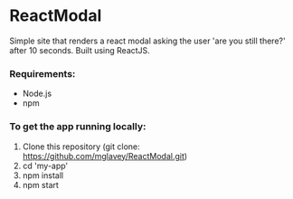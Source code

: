 # ReactModal
Simple site that renders a react modal asking the user 'are you still there?' after 10 seconds. Built using ReactJS.

### Requirements:
* Node.js
* npm

### To get the app running locally:
1. Clone this repository (git clone: https://github.com/mglavey/ReactModal.git)
2. cd 'my-app'
3. npm install
4. npm start
